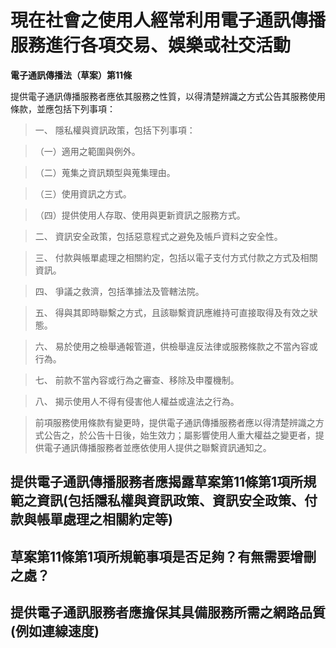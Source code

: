 # 現在社會之使用人經常利用電子通訊傳播服務進行各項交易、娛樂或社交活動

**電子通訊傳播法（草案）第11條**

提供電子通訊傳播服務者應依其服務之性質，以得清楚辨識之方式公告其服務使用條款，並應包括下列事項：

>一、	隱私權與資訊政策，包括下列事項：

>（一）適用之範圍與例外。

>（二）蒐集之資訊類型與蒐集理由。

>（三）使用資訊之方式。

>（四）提供使用人存取、使用與更新資訊之服務方式。

>二、	資訊安全政策，包括惡意程式之避免及帳戶資料之安全性。

>三、	付款與帳單處理之相關約定，包括以電子支付方式付款之方式及相關資訊。

>四、	爭議之救濟，包括準據法及管轄法院。

>五、	得與其即時聯繫之方式，且該聯繫資訊應維持可直接取得及有效之狀態。

>六、	易於使用之檢舉通報管道，供檢舉違反法律或服務條款之不當內容或行為。

>七、	前款不當內容或行為之審查、移除及申覆機制。

>八、	揭示使用人不得有侵害他人權益或違法之行為。

>前項服務使用條款有變更時，提供電子通訊傳播服務者應以得清楚辨識之方式公告之，於公告十日後，始生效力；屬影響使用人重大權益之變更者，提供電子通訊傳播服務者並應依使用人提供之聯繫資訊通知之。

## 提供電子通訊傳播服務者應揭露草案第11條第1項所規範之資訊(包括隱私權與資訊政策、資訊安全政策、付款與帳單處理之相關約定等)

## 草案第11條第1項所規範事項是否足夠？有無需要增刪之處？

## 提供電子通訊服務者應擔保其具備服務所需之網路品質(例如連線速度)


